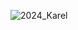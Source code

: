 ![2024_Karel](https://github.com/lubabahasan/Code-In-Place/assets/112156742/37745547-7332-43f0-9b1e-1dbb8102c21c)
